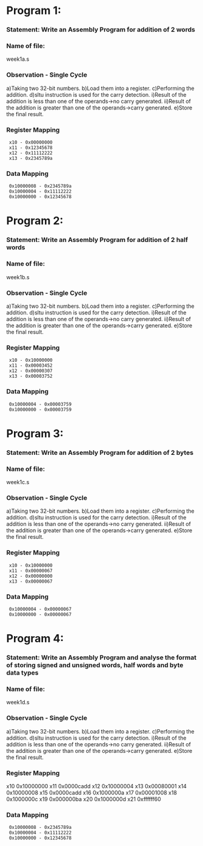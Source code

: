 # Program 1: 
### Statement: Write an Assembly Program for addition of 2 words

### Name of file:
week1a.s

### Observation - Single Cycle
a)Taking two 32-bit numbers.
b)Load them into a register.
c)Performing the addition.
d)sltu instruction is used for the carry detection.
      i)Result of the addition is less than one of the operands->no carry generated.
      ii)Result of the addition is greater than one of the operands->carry generated.
e)Store the final result.
 
### Register Mapping
     x10 - 0x00000000
     x11 - 0x12345678
     x12 - 0x11112222
     x13 - 0x2345789a

### Data Mapping
     0x10000008 - 0x2345789a
     0x10000004 - 0x11112222
     0x10000000 - 0x12345678

# Program 2: 
### Statement: Write an Assembly Program for addition of 2 half words

### Name of file:
week1b.s

### Observation - Single Cycle
a)Taking two 32-bit numbers.
b)Load them into a register.
c)Performing the addition.
d)sltu instruction is used for the carry detection.
      i)Result of the addition is less than one of the operands->no carry generated.
      ii)Result of the addition is greater than one of the operands->carry generated.
e)Store the final result.
 
### Register Mapping
     x10 - 0x10000000
     x11 - 0x00003452
     x12 - 0x00000307
     x13 - 0x00003752

### Data Mapping
     0x10000004 - 0x00003759
     0x10000000 - 0x00003759

# Program 3: 
### Statement: Write an Assembly Program for addition of 2 bytes

### Name of file:
week1c.s

### Observation - Single Cycle
a)Taking two 32-bit numbers.
b)Load them into a register.
c)Performing the addition.
d)sltu instruction is used for the carry detection.
      i)Result of the addition is less than one of the operands->no carry generated.
      ii)Result of the addition is greater than one of the operands->carry generated.
e)Store the final result.
 
### Register Mapping
     x10 - 0x10000000
     x11 - 0x00000067
     x12 - 0x00000000
     x13 - 0x00000067

### Data Mapping
     0x10000004 - 0x00000067
     0x10000000 - 0x00000067

# Program 4: 
### Statement: Write an Assembly Program and analyse the format of storing signed and unsigned words, half words and byte data types

### Name of file:
week1d.s

### Observation - Single Cycle
a)Taking two 32-bit numbers.
b)Load them into a register.
c)Performing the addition.
d)sltu instruction is used for the carry detection.
      i)Result of the addition is less than one of the operands->no carry generated.
      ii)Result of the addition is greater than one of the operands->carry generated.
e)Store the final result.
 
### Register Mapping
x10 0x10000000
x11 0x0000cadd
x12 0x10000004
x13 0x00080001
x14 0x10000008
x15 0x0000cadd
x16 0x1000000a
x17 0x00001008
x18 0x1000000c
x19 0x000000ba
x20 0x1000000d
x21 0xffffff60

### Data Mapping
     0x10000008 - 0x2345789a
     0x10000004 - 0x11112222
     0x10000000 - 0x12345678



